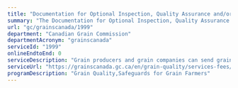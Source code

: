 ```yaml
---
title: "Documentation for Optional Inspection, Quality Assurance and/or Analytical Testing Services"
summary: "The Documentation for Optional Inspection, Quality Assurance and/or Analytical Testing Services service from Canadian Grain Commission is not available end-to-end online, according to the GC Service Inventory."
url: "gc/grainscanada/1999"
department: "Canadian Grain Commission"
departmentAcronym: "grainscanada"
serviceId: "1999"
onlineEndtoEnd: 0
serviceDescription: "Grain producers and grain companies can send grain samples to the Canadian Grain Commission for inspection and analytical services. The Canadian Grain Commission will provide impartial results that can be used when marketing or negotiating fair value for the grain.  Canadian exporters may also request statements of assurance, which provide commodity-specific summary monitoring statistics that demonstrate quality and safety trends in Canadian grain exports. These are available for any grain exported in bulk."
serviceUrl: "https://grainscanada.gc.ca/en/grain-quality/services-fees/analytical-testing-services.html"
programDescription: "Grain Quality,Safeguards for Grain Farmers"
---
```


